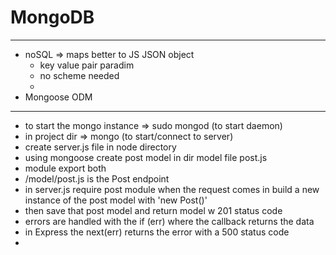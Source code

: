 # MongoDB  

---  

  * noSQL  =>  maps better to JS JSON object  
    * key value pair paradim  
    * no scheme needed  
    *  
  * Mongoose ODM 

---  
  * to start the mongo instance => sudo mongod (to start daemon)  
  * in project dir => mongo  (to start/connect to server)  
  * create server.js file in node directory  
  * using mongoose create post model in dir model file post.js  
  * module export both  
  * /model/post.js is the Post endpoint 
  * in server.js require post module when the request comes in build a new instance of the post model with 'new Post()' 
  * then save that post model and return model w 201 status code  
  * errors are handled with the if (err) where the callback returns the data  
  * in Express the next(err) returns the error with a 500 status code  
  * 
